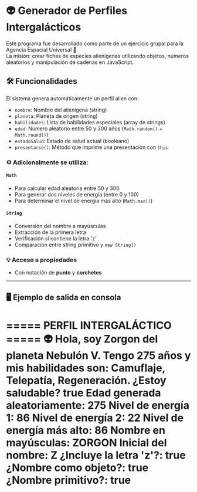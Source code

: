# 👽 Generador de Perfiles Intergalácticos

Este programa fue desarrollado como parte de un ejercicio grupal para la Agencia Espacial Universal 🚀.  
La misión: crear fichas de especies alienígenas utilizando objetos, números aleatorios y manipulación de cadenas en JavaScript.

## 🛠️ Funcionalidades

El sistema genera automáticamente un perfil alien con:

- `nombre`: Nombre del alienígena (string)
- `planeta`: Planeta de origen (string)
- `habilidades`: Lista de habilidades especiales (array de strings)
- `edad`: Número aleatorio entre 50 y 300 años (`Math.random()` + `Math.round()`)
- `estadoSalud`: Estado de salud actual (booleano)
- `presentarse()`: Método que imprime una presentación con `this`

### ⚙️ Adicionalmente se utiliza:

#### `Math`
- Para calcular edad aleatoria entre 50 y 300
- Para generar dos niveles de energía (entre 0 y 100)
- Para determinar el nivel de energía más alto (`Math.max()`)

#### `String`
- Conversión del nombre a mayúsculas
- Extracción de la primera letra
- Verificación si contiene la letra 'z'
- Comparación entre string primitivo y `new String()`

### 💡 Acceso a propiedades
- Con notación de **punto** y **corchetes**

---

## 🖥️ Ejemplo de salida en consola

===== PERFIL INTERGALÁCTICO =====
👽 Hola, soy Zorgon del planeta Nebulón V.
Tengo 275 años y mis habilidades son: Camuflaje, Telepatía, Regeneración.
¿Estoy saludable? true
Edad generada aleatoriamente: 275
Nivel de energía 1: 86
Nivel de energía 2: 22
Nivel de energía más alto: 86
Nombre en mayúsculas: ZORGON
Inicial del nombre: Z
¿Incluye la letra 'z'?: true
¿Nombre como objeto?: true
¿Nombre primitivo?: true
=================================
